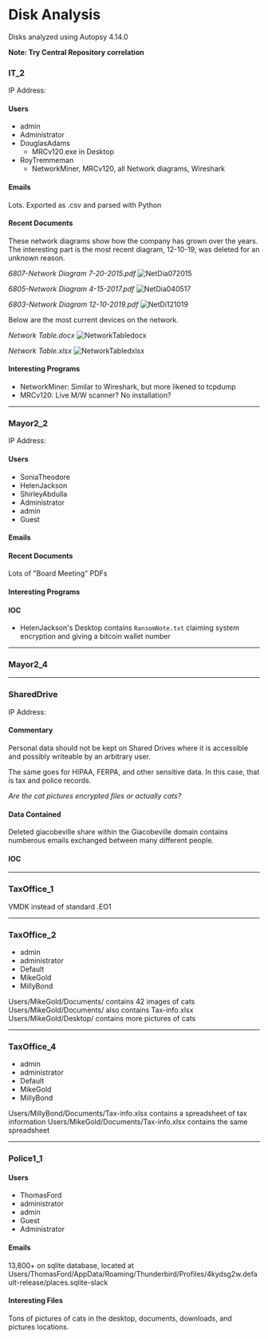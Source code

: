 # Disk Analysis

Disks analyzed using Autopsy 4.14.0

**Note: Try Central Repository correlation**

### IT_2

IP Address:

#### Users

- admin
- Administrator
- DouglasAdams
  - MRCv120.exe in Desktop
- RoyTremmeman
  - NetworkMiner, MRCv120, all Network diagrams, Wireshark

#### Emails

Lots. Exported as .csv and parsed with Python

#### Recent Documents

These network diagrams show how the company has grown over the years. The interesting part is the most recent diagram, 12-10-19, was deleted for an unknown reason.

*6807-Network Diagram 7-20-2015.pdf*
![NetDia072015](./Screenshots/NetDia072015.jpg)

*6805-Network Diagram 4-15-2017.pdf*
![NetDia040517](./Screenshots/NetDia040517.jpg)

*6803-Network Diagram 12-10-2019.pdf*
![NetDi121019](./Screenshots/NetDi121019.jpg)

Below are the most current devices on the network.

*Network Table.docx*
![NetworkTabledocx](./Screenshots/NetworkTabledocx.jpg)

*Network Table.xlsx*
![NetworkTabledxlsx](./Screenshots/NetworkTablexlsx.jpg)

#### Interesting Programs

- NetworkMiner: Similar to Wireshark, but more likened to tcpdump
- MRCv120: Live M/W scanner? No installation?

---

### Mayor2_2

IP Address:

#### Users

- SoniaTheodore
- HelenJackson
- ShirleyAbdulla
- Administrator
- admin
- Guest

#### Emails

#### Recent Documents

Lots of "Board Meeting" PDFs

#### Interesting Programs

#### IOC
- HelenJackson's Desktop contains `RansomNote.txt` claiming system encryption and giving a bitcoin wallet number

---

### Mayor2_4



---

### SharedDrive

IP Address:

#### Commentary

Personal data should not be kept on Shared Drives where it is accessible and possibly writeable by an arbitrary user.

The same goes for HIPAA, FERPA, and other sensitive data. In this case, that is tax and police records.

*Are the cat pictures encrypted files or actually cats?*

#### Data Contained

Deleted giacobeville share within the Giacobeville domain contains numberous emails exchanged between many different people. 

#### IOC

---

### TaxOffice_1

VMDK instead of standard .EO1

---

### TaxOffice_2

- admin
- administrator
- Default
- MikeGold
- MillyBond

Users/MikeGold/Documents/  contains 42 images of cats
Users/MikeGold/Documents/ also contains Tax-info.xlsx
Users/MikeGold/Desktop/ contains more pictures of cats

---

### TaxOffice_4

- admin
- administrator
- Default
- MikeGold
- MillyBond

Users/MillyBond/Documents/Tax-info.xlsx contains a spreadsheet of tax information 
Users/MikeGold/Documents/Tax-info.xlsx contains the same spreadsheet

---

### Police1_1

#### Users

- ThomasFord
- administrator
- admin
- Guest
- Administrator

#### Emails

13,800+ on sqlite database, located at Users/ThomasFord/AppData/Roaming/Thunderbird/Profiles/4kydsg2w.default-release/places.sqlite-slack

#### Interesting Files

Tons of pictures of cats in the desktop, documents, downloads, and pictures locations.
